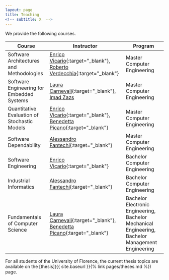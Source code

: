 ```yaml
---
layout: page
title: Teaching
<!-- subtitle: X  -->
---
```


We provide the following courses.

|Course | Instructor | Program |
| --- | --- | --- |
| Software Architectures and Methodologies | [Enrico Vicario](https://stlab.dinfo.unifi.it/vicario/){:target="_blank"}, [Roberto Verdecchia](https://robertoverdecchia.github.io//){:target="_blank"} | Master Computer Engineering |
| Software Engineering for Embedded Systems | [Laura Carnevali](https://stlab.dinfo.unifi.it/carnevali/){:target="_blank"}, [Imad Zazs](https://www.linkedin.com/in/imad-zaza-521b8a33/?originalSubdomain=it) | Master Computer Engineering |
| Quantitative Evaluation of Stochastic Models | [Enrico Vicario](https://stlab.dinfo.unifi.it/vicario/){:target="_blank"}, [Benedetta Picano](https://stlab.dinfo.unifi.it/picano){:target="_blank"} | Master Computer Engineering |
| Software Dependability | [Alessandro Fantechi](https://stlab.dinfo.unifi.it/fantechi/){:target="_blank"} | Master Computer Engineering |
| Software Engineering | [Enrico Vicario](https://stlab.dinfo.unifi.it/vicario/){:target="_blank"}	| Bachelor Computer Engineering |
| Industrial Informatics | [Alessandro Fantechi](https://stlab.dinfo.unifi.it/fantechi/){:target="_blank"} | Bachelor Computer Engineering |
| Fundamentals of Computer Science | [Laura Carnevali](https://stlab.dinfo.unifi.it/carnevali/){:target="_blank"}, [Benedetta Picano](https://stlab.dinfo.unifi.it/picano){:target="_blank"} | Bachelor Electronic Engineering, Bachelor Mechanical Engineering, Bachelor Management Engineering |

For all students of the University of Florence, the current thesis topics are available on the [thesis]({{ site.baseurl }}{% link pages/theses.md %}) page.



